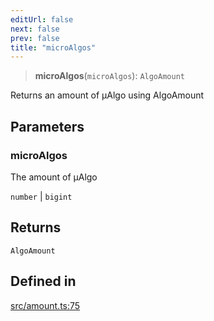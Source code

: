 ```yaml
---
editUrl: false
next: false
prev: false
title: "microAlgos"
---
```


> **microAlgos**(`microAlgos`): `AlgoAmount`

Returns an amount of µAlgo using AlgoAmount

## Parameters

### microAlgos

The amount of µAlgo

`number` | `bigint`

## Returns

`AlgoAmount`

## Defined in

[src/amount.ts:75](https://github.com/algorandfoundation/algokit-utils-ts/blob/e57e96ab17213653e656688e8d7251c0107554cf/src/amount.ts#L75)
